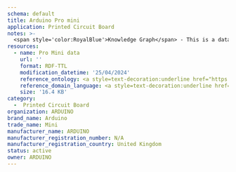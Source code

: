 ```yaml
---
schema: default
title: Arduino Pro mini
application: Printed Circuit Board
notes: >-
  <span style='color:RoyalBlue'>Knowledge Graph</span> - This is a dataset describing the information about an Arduino pro mini product, produced by the ARDUINO company.
resources:
  - name: Pro Mini data
    url: ''
    format: RDF-TTL
    modification_datetime: '25/04/2024'
    reference_ontology: <a style=text-decoration:underline href="https://datascientiafoundation.github.io/LiveDataMaterials/datasets/JIDEP-ontology/">JIDEP Material Passport Ontology</a>
    reference_domain_language: <a style=text-decoration:underline href="https://datascientiafoundation.github.io/LiveDataMaterials/datasets/JIDEP-terminology/">JIDEP Terminology</a>
    size: '16.4 KB'
category:
  -  Printed Circuit Board
organization: ARDUINO
brand_name: Arduino
trade_name: Mini
manufacturer_name: ARDUINO
manufacturer_registration_number: N/A
manufacturer_registration_country: United Kingdom
status: active
owner: ARDUINO
---
```

